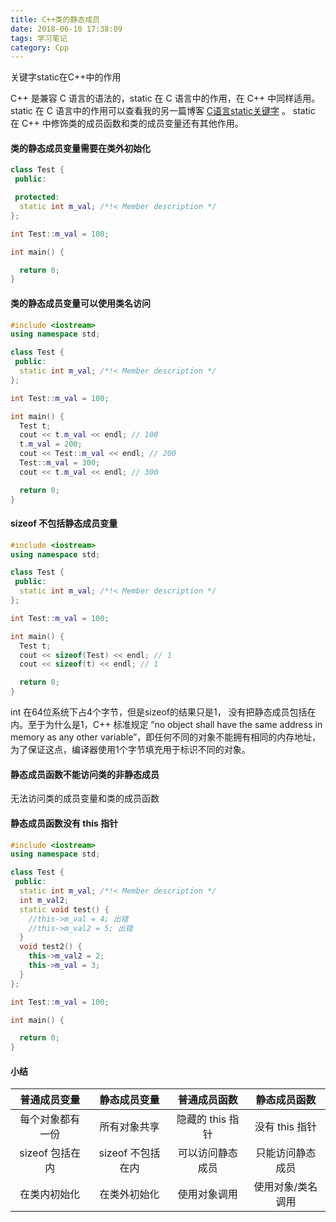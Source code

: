 ```yaml
---
title: C++类的静态成员
date: 2018-06-10 17:38:09
tags: 学习笔记
category: Cpp
---
```

关键字static在C++中的作用
<!--more-->
C++ 是兼容 C 语言的语法的，static 在 C 语言中的作用，在 C++ 中同样适用。static 在 C 语言中的作用可以查看我的另一篇博客 [C语言static关键字](https://www.suntangji.me/2017/07/28/c%E8%AF%AD%E8%A8%80static%E5%85%B3%E9%94%AE%E5%AD%97/) 。
static 在 C++ 中修饰类的成员函数和类的成员变量还有其他作用。

#### 类的静态成员变量需要在类外初始化

``` C++
class Test {
 public:

 protected:
  static int m_val; /*!< Member description */
};

int Test::m_val = 100;

int main() {

  return 0;
}

```

#### 类的静态成员变量可以使用类名访问

``` C++
#include <iostream>
using namespace std;

class Test {
 public:
  static int m_val; /*!< Member description */
};

int Test::m_val = 100;

int main() {
  Test t;
  cout << t.m_val << endl; // 100
  t.m_val = 200;
  cout << Test::m_val << endl; // 200
  Test::m_val = 300;
  cout << t.m_val << endl; // 300

  return 0;
}

```

#### sizeof 不包括静态成员变量

``` C++
#include <iostream>
using namespace std;

class Test {
 public:
  static int m_val; /*!< Member description */
};

int Test::m_val = 100;

int main() {
  Test t;
  cout << sizeof(Test) << endl; // 1
  cout << sizeof(t) << endl; // 1

  return 0;
}

```

int 在64位系统下占4个字节，但是sizeof的结果只是1， 没有把静态成员包括在内。至于为什么是1，C++ 标准规定 “no object shall have the same address in memory as any other variable”，即任何不同的对象不能拥有相同的内存地址，为了保证这点，编译器使用1个字节填充用于标识不同的对象。

#### 静态成员函数不能访问类的非静态成员
无法访问类的成员变量和类的成员函数

#### 静态成员函数没有 this 指针

``` C++
#include <iostream>
using namespace std;

class Test {
 public:
  static int m_val; /*!< Member description */
  int m_val2;
  static void test() {
    //this->m_val = 4; 出错
    //this->m_val2 = 5; 出错
  }
  void test2() {
    this->m_val2 = 2;
    this->m_val = 3;
  }
};

int Test::m_val = 100;

int main() {

  return 0;
}
```

#### 小结

普通成员变量 | 静态成员变量 | 普通成员函数 | 静态成员函数
:---:|:---:|:---:|:---:
每个对象都有一份 | 所有对象共享 | 隐藏的 this 指针 | 没有 this 指针
sizeof 包括在内 | sizeof 不包括在内 | 可以访问静态成员 | 只能访问静态成员
在类内初始化 | 在类外初始化 | 使用对象调用 | 使用对象/类名调用
